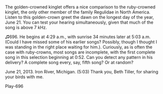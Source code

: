 The golden-crowned kinglet offers a nice comparison to the ruby-crowned kinglet, the only other member of
the family Regulidae in North America. Listen to this golden-crown greet
the dawn on the longest day of the year, June 21. You can test your
hearing simultaneously, given that much of the song is above 7 kHz.

♫696. He begins at 4:29 a.m., with sunrise 34 minutes
later at 5:03 a.m. (Could I have missed some of his
earlier songs? Possibly, though I thought I was standing in the right
place waiting for him.). Curiously, as is often the case with
ruby-crowns, most songs are incomplete, with the first complete song in
this selection beginning at 0:52. Can you detect any pattern in his
delivery? A complete song every, say, fifth song? Or at random?

June 21, 2013. Iron River, Michigan. (5:03) Thank you, Beth Tiller, for
sharing your birds with me.

Play-696
